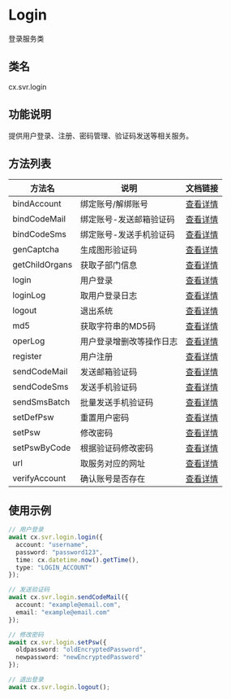 # Login

登录服务类

## 类名
cx.svr.login

## 功能说明
提供用户登录、注册、密码管理、验证码发送等相关服务。

## 方法列表
| 方法名 | 说明 | 文档链接 |
|--------|------|----------|
| bindAccount | 绑定账号/解绑账号 | [查看详情](./bindAccount/README.md) |
| bindCodeMail | 绑定账号-发送邮箱验证码 | [查看详情](./bindCodeMail/README.md) |
| bindCodeSms | 绑定账号-发送手机验证码 | [查看详情](./bindCodeSms/README.md) |
| genCaptcha | 生成图形验证码 | [查看详情](./genCaptcha/README.md) |
| getChildOrgans | 获取子部门信息 | [查看详情](./getChildOrgans/README.md) |
| login | 用户登录 | [查看详情](./login/README.md) |
| loginLog | 取用户登录日志 | [查看详情](./loginLog/README.md) |
| logout | 退出系统 | [查看详情](./logout/README.md) |
| md5 | 获取字符串的MD5码 | [查看详情](./md5/README.md) |
| operLog | 用户登录增删改等操作日志 | [查看详情](./operLog/README.md) |
| register | 用户注册 | [查看详情](./register/README.md) |
| sendCodeMail | 发送邮箱验证码 | [查看详情](./sendCodeMail/README.md) |
| sendCodeSms | 发送手机验证码 | [查看详情](./sendCodeSms/README.md) |
| sendSmsBatch | 批量发送手机验证码 | [查看详情](./sendSmsBatch/README.md) |
| setDefPsw | 重置用户密码 | [查看详情](./setDefPsw/README.md) |
| setPsw | 修改密码 | [查看详情](./setPsw/README.md) |
| setPswByCode | 根据验证码修改密码 | [查看详情](./setPswByCode/README.md) |
| url | 取服务对应的网址 | [查看详情](./url/README.md) |
| verifyAccount | 确认账号是否存在 | [查看详情](./verifyAccount/README.md) |

## 使用示例
```typescript
// 用户登录
await cx.svr.login.login({
  account: "username",
  password: "password123",
  time: cx.datetime.now().getTime(),
  type: "LOGIN_ACCOUNT"
});

// 发送验证码
await cx.svr.login.sendCodeMail({
  account: "example@email.com",
  email: "example@email.com"
});

// 修改密码
await cx.svr.login.setPsw({
  oldpassword: "oldEncryptedPassword",
  newpassword: "newEncryptedPassword"
});

// 退出登录
await cx.svr.login.logout();
``` 